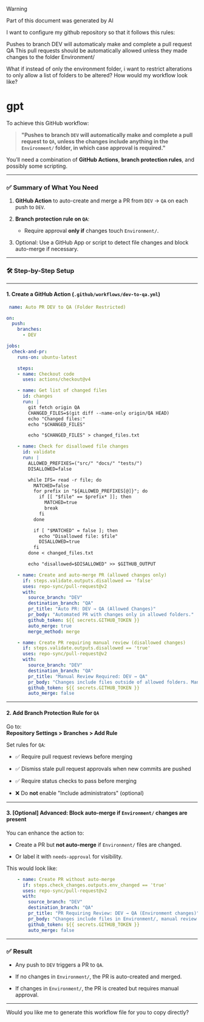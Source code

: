 > [!warning]
> Part of this document was generated by AI



I want to configure my github repository so that it follows this rules:

Pushes to branch DEV will automaticaly make and complete a pull request QA
This pull requests should be automatically allowed unless they made changes to the folder Environment/

What if instead of only the environment folder, i want to restrict alterations to only allow a list of folders to be altered? How would my workflow look like? 

# gpt

To achieve this GitHub workflow:

> **"Pushes to branch `DEV` will automatically make and complete a pull request to `QA`, unless the changes include anything in the `Environment/` folder, in which case approval is required."**

You’ll need a combination of **GitHub Actions**, **branch protection rules**, and possibly some scripting.

---

### ✅ Summary of What You Need

1. **GitHub Action** to auto-create and merge a PR from `DEV` → `QA` on each push to `DEV`.
    
2. **Branch protection rule on `QA`**:
    
    - Require approval **only if** changes touch `Environment/`.
        
3. Optional: Use a GitHub App or script to detect file changes and block auto-merge if necessary.
    

---

### 🛠 Step-by-Step Setup

---

#### **1. Create a GitHub Action (`.github/workflows/dev-to-qa.yml`)**

```yaml
 name: Auto PR DEV to QA (Folder Restricted)

on:
  push:
    branches:
      - DEV

jobs:
  check-and-pr:
    runs-on: ubuntu-latest

    steps:
    - name: Checkout code
      uses: actions/checkout@v4

    - name: Get list of changed files
      id: changes
      run: |
        git fetch origin QA
        CHANGED_FILES=$(git diff --name-only origin/QA HEAD)
        echo "Changed files:"
        echo "$CHANGED_FILES"

        echo "$CHANGED_FILES" > changed_files.txt

    - name: Check for disallowed file changes
      id: validate
      run: |
        ALLOWED_PREFIXES=("src/" "docs/" "tests/")
        DISALLOWED=false

        while IFS= read -r file; do
          MATCHED=false
          for prefix in "${ALLOWED_PREFIXES[@]}"; do
            if [[ "$file" == $prefix* ]]; then
              MATCHED=true
              break
            fi
          done

          if [ "$MATCHED" = false ]; then
            echo "Disallowed file: $file"
            DISALLOWED=true
          fi
        done < changed_files.txt

        echo "disallowed=$DISALLOWED" >> $GITHUB_OUTPUT

    - name: Create and auto-merge PR (allowed changes only)
      if: steps.validate.outputs.disallowed == 'false'
      uses: repo-sync/pull-request@v2
      with:
        source_branch: "DEV"
        destination_branch: "QA"
        pr_title: "Auto PR: DEV → QA (Allowed Changes)"
        pr_body: "Automated PR with changes only in allowed folders."
        github_token: ${{ secrets.GITHUB_TOKEN }}
        auto_merge: true
        merge_method: merge

    - name: Create PR requiring manual review (disallowed changes)
      if: steps.validate.outputs.disallowed == 'true'
      uses: repo-sync/pull-request@v2
      with:
        source_branch: "DEV"
        destination_branch: "QA"
        pr_title: "Manual Review Required: DEV → QA"
        pr_body: "Changes include files outside of allowed folders. Manual review needed."
        github_token: ${{ secrets.GITHUB_TOKEN }}
        auto_merge: false

```

---

#### **2. Add Branch Protection Rule for `QA`**

Go to:  
**Repository Settings > Branches > Add Rule**

Set rules for `QA`:

- ✅ Require pull request reviews before merging
    
- ✅ Dismiss stale pull request approvals when new commits are pushed
    
- ✅ Require status checks to pass before merging
    
- ❌ Do **not** enable "Include administrators" (optional)
    

---

#### **3. [Optional] Advanced: Block auto-merge if `Environment/` changes are present**

You can enhance the action to:

- Create a PR but **not auto-merge** if `Environment/` files are changed.
    
- Or label it with `needs-approval` for visibility.
    

This would look like:

```yaml
    - name: Create PR without auto-merge
      if: steps.check_changes.outputs.env_changed == 'true'
      uses: repo-sync/pull-request@v2
      with:
        source_branch: "DEV"
        destination_branch: "QA"
        pr_title: "PR Requiring Review: DEV → QA (Environment changes)"
        pr_body: "Changes include files in Environment/, manual review required"
        github_token: ${{ secrets.GITHUB_TOKEN }}
        auto_merge: false
```

---

### ✅ Result

- Any push to `DEV` triggers a PR to `QA`.
    
- If no changes in `Environment/`, the PR is auto-created and merged.
    
- If changes in `Environment/`, the PR is created but requires manual approval.
    

---

Would you like me to generate this workflow file for you to copy directly?







